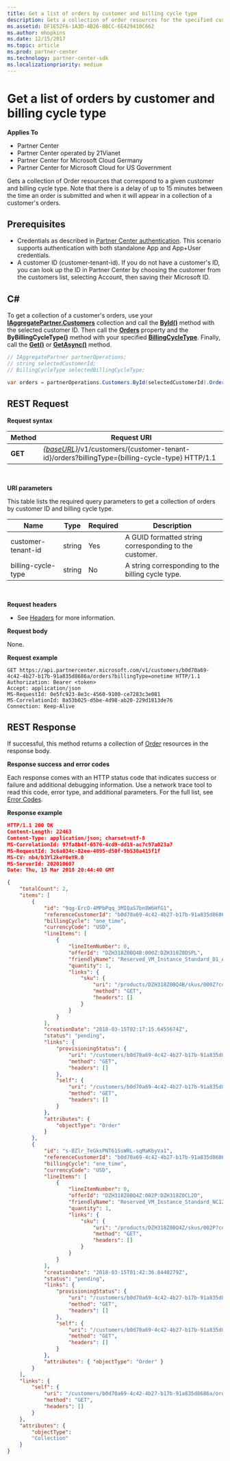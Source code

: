 ```yaml
---
title: Get a list of orders by customer and billing cycle type
description: Gets a collection of order resources for the specified customer and biling cycle type.
ms.assetid: DF1E52F6-1A3D-4B26-8BCC-6E429410C662
ms.author: mhopkins
ms.date: 12/15/2017
ms.topic: article
ms.prod: partner-center
ms.technology: partner-center-sdk
ms.localizationpriority: medium
---
```


# Get a list of orders by customer and billing cycle type


**Applies To**

-   Partner Center
-   Partner Center operated by 21Vianet
-   Partner Center for Microsoft Cloud Germany
-   Partner Center for Microsoft Cloud for US Government

Gets a collection of Order resources that correspond to a given customer and billing cycle type. Note that there is a delay of up to 15 minutes between the time an order is submitted and when it will appear in a collection of a customer's orders.​

## <span id="Prerequisites"></span><span id="prerequisites"></span><span id="PREREQUISITES"></span>Prerequisites


-   Credentials as described in [Partner Center authentication](partner-center-authentication.md). This scenario supports authentication with both standalone App and App+User credentials.
-   A customer ID (customer-tenant-id). If you do not have a customer's ID, you can look up the ID in Partner Center by choosing the customer from the customers list, selecting Account, then saving their Microsoft ID.

## <span id="C_"></span><span id="c_"></span>C#


To get a collection of a customer's orders, use your [**IAggregatePartner.Customers**](https://docs.microsoft.com/dotnet/api/microsoft.store.partnercenter.ipartner.customers) collection and call the [**ById()**](https://docs.microsoft.com/dotnet/api/microsoft.store.partnercenter.customers.icustomercollection.byid) method with the selected customer ID. Then call the [**Orders**](https://docs.microsoft.com/dotnet/api/microsoft.store.partnercenter.customers.icustomer.orders) property and the **ByBillingCycleType()** method with your specified  [**BillingCycleType**](products.md#billingcycletype). Finally, call the [**Get()**](https://docs.microsoft.com/dotnet/api/microsoft.store.partnercenter.orders.iordercollection.get) or [**GetAsync()**](https://docs.microsoft.com/dotnet/api/microsoft.store.partnercenter.orders.iordercollection.getasync) method.

``` csharp
// IAggregatePartner partnerOperations;
// string selectedCustomerId;
// BillingCycleType selectedBillingCycleType;

var orders = partnerOperations.Customers.ById(selectedCustomerId).Orders.ByBillingCycleType(selectedBillingCycleType).Get();
```


## <span id="REST_Request"></span><span id="rest_request"></span><span id="REST_REQUEST"></span>REST Request


**Request syntax**

| Method  | Request URI                                                                                                                    |
|---------|--------------------------------------------------------------------------------------------------------------------------------|
| **GET** | [*{baseURL}*](partner-center-rest-urls.md)/v1/customers/{customer-tenant-id}/orders?billingType={billing-cycle-type} HTTP/1.1  |

 

**URI parameters**

This table lists the required query parameters to get a collection of orders by customer ID and billing cycle type.

| Name                   | Type     | Required | Description                                               |
|------------------------|----------|----------|-----------------------------------------------------------|
| customer-tenant-id     | string   | Yes      | A GUID formatted string corresponding to the customer.    |
| billing-cycle-type     | string   | No       | A string corresponding to the billing cycle type.         |

 

**Request headers**

-   See [Headers](headers.md) for more information.

**Request body**

None.

**Request example**

```http
GET https://api.partnercenter.microsoft.com/v1/customers/b0d70a69-4c42-4b27-b17b-91a835d8686a/orders?billingType=onetime HTTP/1.1
Authorization: Bearer <token>
Accept: application/json
MS-RequestId: 0e5fc923-8e3c-4560-9100-ce7283c3e081
MS-CorrelationId: 8a53b025-d5be-4d98-ab20-229d1813de76
Connection: Keep-Alive
```

## <span id="REST_Response"></span><span id="rest_response"></span><span id="REST_RESPONSE"></span>REST Response


If successful, this method returns a collection of [Order](orders.md) resources in the response body.

**Response success and error codes**

Each response comes with an HTTP status code that indicates success or failure and additional debugging information. Use a network trace tool to read this code, error type, and additional parameters. For the full list, see [Error Codes](error-codes.md).

**Response example**

``` json
HTTP/1.1 200 OK
Content-Length: 22463
Content-Type: application/json; charset=utf-8
MS-CorrelationId: 97fa8b4f-6576-4cd9-dd19-ac7c97a023a7
MS-RequestId: 3c6a034c-82ee-4095-d50f-9b530a415f1f
MS-CV: nb4/b3Yl2keY0eYR.0
MS-ServerId: 202010607
Date: Thu, 15 Mar 2018 20:44:40 GMT

{
    "totalCount": 2,
    "items": [
        {
            "id": "9qg-ErcO-4MPbPqq_3MIQaS7bn8W6HfG1",
            "referenceCustomerId": "b0d70a69-4c42-4b27-b17b-91a835d8686a",
            "billingCycle": "one_time",
            "currencyCode": "USD",
            "lineItems": [
                {
                    "lineItemNumber": 0,
                    "offerId": "DZH318Z0BQ4B:000Z:DZH318Z0DSPL",
                    "friendlyName": "Reserved_VM_Instance_Standard_D1_AP_East_1_Year",
                    "quantity": 1,
                    "links": {
                        "sku": {
                            "uri": "/products/DZH318Z0BQ4B/skus/000Z?country=US",
                            "method": "GET",
                            "headers": []
                        }
                    }
                }
            ],
            "creationDate": "2018-03-15T02:17:15.6455674Z",
            "status": "pending",
            "links": {
                "provisioningStatus": {
                    "uri": "/customers/b0d70a69-4c42-4b27-b17b-91a835d8686a/orders/9qg-ErcO-4MPbPqq_3MIQaS7bn8W6HfG1/provisioningstatus",
                    "method": "GET",
                    "headers": []
                },
                "self": {
                    "uri": "/customers/b0d70a69-4c42-4b27-b17b-91a835d8686a/orders/9qg-ErcO-4MPbPqq_3MIQaS7bn8W6HfG1",
                    "method": "GET",
                    "headers": []
                }
            },
            "attributes": {
                "objectType": "Order"
            }
        },
        {
            "id": "s-BZlr_TeGksPNT61SsWRL-sqMaKbyVa1",
            "referenceCustomerId": "b0d70a69-4c42-4b27-b17b-91a835d8686a",
            "billingCycle": "one_time",
            "currencyCode": "USD",
            "lineItems": [
                {
                    "lineItemNumber": 0,
                    "offerId": "DZH318Z0BQ4Z:002P:DZH318Z0CL2D",
                    "friendlyName": "Reserved_VM_Instance_Standard_NC12_AU_East_3_Years",
                    "quantity": 1,
                    "links": {
                        "sku": {
                            "uri": "/products/DZH318Z0BQ4Z/skus/002P?country=US",
                            "method": "GET",
                            "headers": []
                        }
                    }
                }
            ],
            "creationDate": "2018-03-15T01:42:36.8440279Z",
            "status": "pending",
            "links": {
                "provisioningStatus": {
                    "uri": "/customers/b0d70a69-4c42-4b27-b17b-91a835d8686a/orders/s-BZlr_TeGksPNT61SsWRL-sqMaKbyVa1/provisioningstatus",
                    "method": "GET",
                    "headers": []
                },
                "self": {
                    "uri": "/customers/b0d70a69-4c42-4b27-b17b-91a835d8686a/orders/s-BZlr_TeGksPNT61SsWRL-sqMaKbyVa1",
                    "method": "GET",
                    "headers": []
                }
            },
            "attributes": { "objectType": "Order" }
        }
    ],
    "links": {
        "self": {
            "uri": "/customers/b0d70a69-4c42-4b27-b17b-91a835d8686a/orders",
            "method": "GET",
            "headers": []
        }
    },
    "attributes": {
        "objectType": 
        "Collection" 
    }
}
```

 

 




